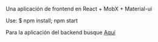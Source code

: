 Una aplicación de frontend en React + MobX + Material-ui

Use: $ npm install; npm start

Para la aplicación del backend busque <a href="">Aquí
